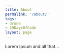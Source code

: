 ```yaml
---
title: About
permalink: '/about/'
tags:
- drone
- 59DaysOfCode
layout: page
---
```

Lorem Ipsum and all that...
